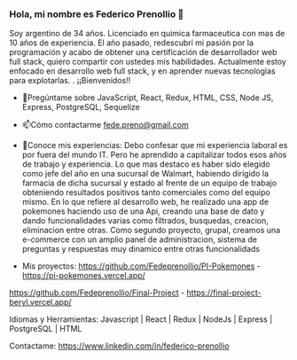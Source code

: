 ### Hola, mi nombre es Federico Prenollio 👋
Soy argentino de 34 años. Licenciado en quimica farmaceutica con mas de 10 años de experiencia. El año pasado, redescubrí mi pasión por la programación y acabo de obtener una certificación de desarrollador web full stack, quiero compartir con ustedes mis habilidades.  Actualmente estoy enfocado en desarrollo web full stack,  y en  aprender nuevas tecnologías para explotarlas. . ¡¡Bienvenidos!!
 
- 💬Pregúntame sobre JavaScript, React, Redux, HTML, CSS, Node JS, Express, PostgreSQL, Sequelize
- 📫Cómo contactarme fede.preno@gmail.com
- 📄Conoce mis experiencias: Debo confesar que mi experiencia laboral es por fuera del mundo IT. Pero he aprendido a capitalizar todos esos años de trabajo y experiencia. Lo que mas destaco es haber sido elegido como jefe del año en una sucursal de Walmart, habiendo dirigido la farmacia de dicha sucursal y  estado al frente de un equipo de trabajo obteniendo resultados positivos tanto comerciales como del equipo mismo.
 En lo que refiere al desarrollo web, he realizado una app de pokemones haciendo uso de una Api, creando una base de dato y dando funcionalidades varias como filtrados, busquedas, creacion, eliminacion entre otras.
Como segundo proyecto, grupal, creamos una e-commerce con un amplio panel de administracion, sistema de preguntas y respuestas muy dinamico entre otras funcionalidads
 
- Mis proyectos:
  https://github.com/Fedeprenollio/PI-Pokemones - https://pi-pokemones.vercel.app/
  
 https://github.com/Fedeprenollio/Final-Project - https://final-project-beryl.vercel.app/
 
 Idiomas y Herramientas: Javascript | React | Redux | NodeJs | Express | PostgreSQL | HTML
 
 
 Contactame:
https://www.linkedin.com/in/federico-prenollio 
<!--


Here are some ideas to get you started:

- 🔭 I’m currently working on ...
- 🌱 I’m currently learning ...
- 👯 I’m looking to collaborate on ...
- 🤔 I’m looking for help with ...
- 💬 Ask me about ...
- 📫 How to reach me: ...
- 😄 Pronouns: ...
- ⚡ Fun fact: ...
-->
